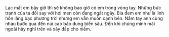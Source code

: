 Lạc mất em bây giờ thì sẽ không bao giờ có em trong vòng tay. Những bức tranh của ta đổi say với hơi men còn đang ngất ngây. Bia đem em như là linh hồn lãng bạc phương trời nhưng em vẫn muốn cạnh bên. Nắm tay anh cùng nhau bước qua đến núi cao báo dung biển sâu. Đến khi chúng mình mãi ngoài hãy nghĩ trên và xây đắp cho niềm.